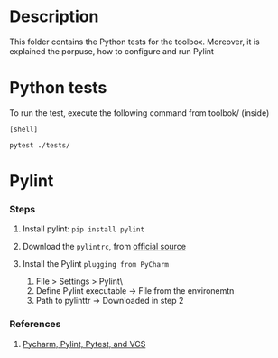 # Description

This folder contains the Python tests for the toolbox. Moreover, it is explained the porpuse, how to configure 
and run Pylint

# Python tests

To run the test, execute the following command from toolbok/ (inside)

    [shell]

    pytest ./tests/

# Pylint

### Steps

1. Install pylint: `pip install pylint`

2. Download the `pylintrc`, from [official source](https://google.github.io/styleguide/pylintrc)

3. Install the Pylint `plugging from PyCharm`
   1. File > Settings > Pylint\
   2. Define Pylint executable -> File from the environemtn
   3. Path to pylinttr -> Downloaded in step 2


### References

1. [Pycharm, Pylint, Pytest, and VCS](http://docenti.ing.unipi.it/m.cimino/lsse/pres/Alfeo,%20Introduction%20to%20PyCharm,%20PyLint,%20PyTest,%20and%20CVS.pdf)